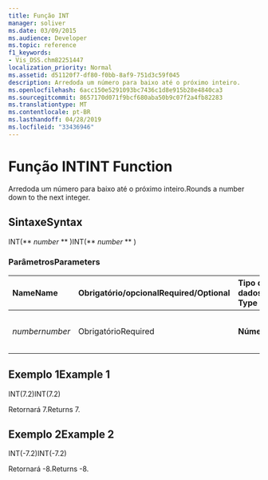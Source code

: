 ```yaml
---
title: Função INT
manager: soliver
ms.date: 03/09/2015
ms.audience: Developer
ms.topic: reference
f1_keywords:
- Vis_DSS.chm82251447
localization_priority: Normal
ms.assetid: d51120f7-df80-f0bb-8af9-751d3c59f045
description: Arredoda um número para baixo até o próximo inteiro.
ms.openlocfilehash: 6acc150e5291093bc7436c1d8e915b28e4840ca3
ms.sourcegitcommit: 8657170d071f9bcf680aba50b9c07f2a4fb82283
ms.translationtype: MT
ms.contentlocale: pt-BR
ms.lasthandoff: 04/28/2019
ms.locfileid: "33436946"
---
```

# <a name="int-function"></a><span data-ttu-id="4393c-103">Função INT</span><span class="sxs-lookup"><span data-stu-id="4393c-103">INT Function</span></span>

<span data-ttu-id="4393c-104">Arredoda um número para baixo até o próximo inteiro.</span><span class="sxs-lookup"><span data-stu-id="4393c-104">Rounds a number down to the next integer.</span></span>
  
## <a name="syntax"></a><span data-ttu-id="4393c-105">Sintaxe</span><span class="sxs-lookup"><span data-stu-id="4393c-105">Syntax</span></span>

<span data-ttu-id="4393c-106">INT(\*\* *number* \*\* )</span><span class="sxs-lookup"><span data-stu-id="4393c-106">INT(\*\* *number* \*\* )</span></span> 
  
### <a name="parameters"></a><span data-ttu-id="4393c-107">Parâmetros</span><span class="sxs-lookup"><span data-stu-id="4393c-107">Parameters</span></span>

|<span data-ttu-id="4393c-108">**Name**</span><span class="sxs-lookup"><span data-stu-id="4393c-108">**Name**</span></span>|<span data-ttu-id="4393c-109">**Obrigatório/opcional**</span><span class="sxs-lookup"><span data-stu-id="4393c-109">**Required/Optional**</span></span>|<span data-ttu-id="4393c-110">**Tipo de dados**</span><span class="sxs-lookup"><span data-stu-id="4393c-110">**Data Type**</span></span>|<span data-ttu-id="4393c-111">**Descrição**</span><span class="sxs-lookup"><span data-stu-id="4393c-111">**Description**</span></span>|
|:-----|:-----|:-----|:-----|
| <span data-ttu-id="4393c-112">_number_</span><span class="sxs-lookup"><span data-stu-id="4393c-112">_number_</span></span> <br/> |<span data-ttu-id="4393c-113">Obrigatório</span><span class="sxs-lookup"><span data-stu-id="4393c-113">Required</span></span>  <br/> |<span data-ttu-id="4393c-114">**Número**</span><span class="sxs-lookup"><span data-stu-id="4393c-114">**Number**</span></span> <br/> |<span data-ttu-id="4393c-115">O número a ser arredondado para baixo.</span><span class="sxs-lookup"><span data-stu-id="4393c-115">The number to round down.</span></span>  <br/> |
   
## <a name="example-1"></a><span data-ttu-id="4393c-116">Exemplo 1</span><span class="sxs-lookup"><span data-stu-id="4393c-116">Example 1</span></span>

<span data-ttu-id="4393c-117">INT(7.2)</span><span class="sxs-lookup"><span data-stu-id="4393c-117">INT(7.2)</span></span>
  
<span data-ttu-id="4393c-118">Retornará 7.</span><span class="sxs-lookup"><span data-stu-id="4393c-118">Returns 7.</span></span>
  
## <a name="example-2"></a><span data-ttu-id="4393c-119">Exemplo 2</span><span class="sxs-lookup"><span data-stu-id="4393c-119">Example 2</span></span>

<span data-ttu-id="4393c-120">INT(-7.2)</span><span class="sxs-lookup"><span data-stu-id="4393c-120">INT(-7.2)</span></span>
  
<span data-ttu-id="4393c-121">Retornará -8.</span><span class="sxs-lookup"><span data-stu-id="4393c-121">Returns -8.</span></span>
  


